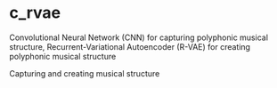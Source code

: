 # c_rvae
Convolutional Neural Network (CNN) for capturing polyphonic musical structure,
Recurrent-Variational Autoencoder (R-VAE) for creating polyphonic musical structure

Capturing and creating musical structure

